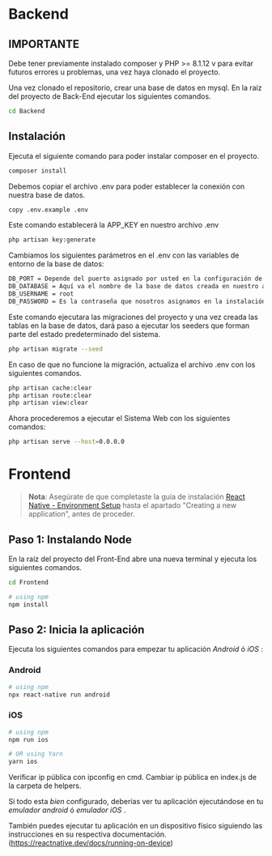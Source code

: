 
# Backend

## IMPORTANTE
Debe tener previamente instalado composer y PHP >= 8.1.12 v para evitar futuros errores u problemas, una vez haya clonado el proyecto.

Una vez clonado el repositorio, crear una base de datos en mysql.
En la raíz del proyecto de Back-End ejecutar los siguientes comandos.

```bash
cd Backend
```


## Instalación

Ejecuta el siguiente comando para poder instalar composer en el proyecto.
```bash
composer install
```
Debemos copiar el archivo .env para poder establecer la conexión con nuestra base de datos.
```bash
copy .env.example .env
```
Este comando establecerá la APP_KEY en nuestro archivo .env
```bash
php artisan key:generate
```
Cambiamos los siguientes parámetros en el .env con las variables de entorno de la base de datos:
```bash
DB_PORT = Depende del puerto asignado por usted en la configuración de su base de datos(default: 3306)
DB_DATABASE = Aquí va el nombre de la base de datos creada en nuestro administrador de base de datos preferido.
DB_USERNAME = root
DB_PASSWORD = Es la contraseña que nosotros asignamos en la instalación, en caso de utilizar Xampp, Laragon, etc... Este campo se debe dejar vacío.
```
Este comando ejecutara las migraciones del proyecto y una vez creada las tablas en la base de datos, dará paso a ejecutar los seeders que forman parte del estado predeterminado del sistema.
```bash
php artisan migrate --seed
```
En caso de que no funcione la migración, actualiza el archivo .env con los siguientes comandos.
```bash
php artisan cache:clear
php artisan route:clear
php artisan view:clear
```
Ahora procederemos a ejecutar el Sistema Web con los siguientes comandos:
```bash
php artisan serve --host=0.0.0.0
```



# Frontend

>**Nota**: Asegúrate de que completaste la guía de instalación [React Native - Environment Setup](https://reactnative.dev/docs/environment-setup) hasta el apartado "Creating a new application", antes de proceder.

## Paso 1: Instalando  Node

En la raíz del proyecto del Front-End abre una nueva terminal y ejecuta los siguientes comandos. 

```bash
cd Frontend
```

```bash
# using npm
npm install
```

## Paso 2: Inicia la aplicación 

Ejecuta los siguientes comandos para empezar tu aplicación _Android_ ó _iOS_ :

### Android

```bash
# using npm
npx react-native run android
```
### iOS

```bash
# using npm
npm run ios
```
```bash
# OR using Yarn
yarn ios
```


Verificar ip pública con ipconfig en cmd.
Cambiar ip pública en index.js de la carpeta de helpers.

Si todo esta _bien_ configurado, deberías ver tu aplicación ejecutándose en tu  _emulador android_ ó _emulador iOS_ .

También puedes ejecutar tu aplicación en un dispositivo físico siguiendo las instrucciones en su respectiva documentación. (https://reactnative.dev/docs/running-on-device)
